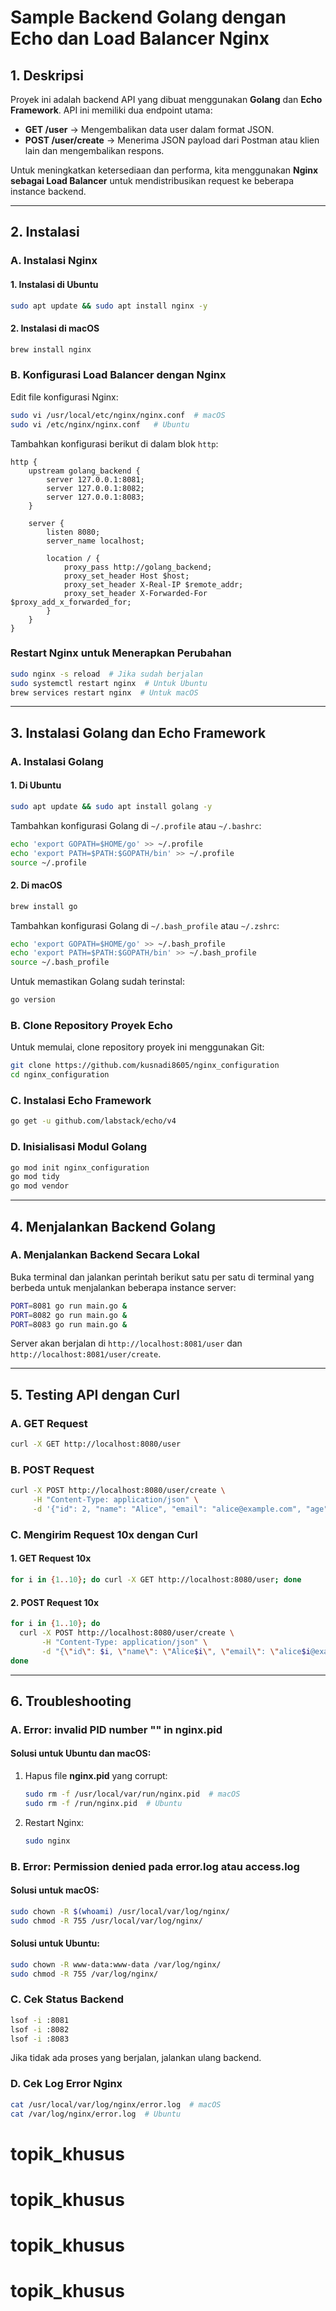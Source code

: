 # Sample Backend Golang dengan Echo dan Load Balancer Nginx

## 1. Deskripsi

Proyek ini adalah backend API yang dibuat menggunakan **Golang** dan **Echo Framework**. API ini memiliki dua endpoint utama:

- **GET /user** → Mengembalikan data user dalam format JSON.
- **POST /user/create** → Menerima JSON payload dari Postman atau klien lain dan mengembalikan respons.

Untuk meningkatkan ketersediaan dan performa, kita menggunakan **Nginx sebagai Load Balancer** untuk mendistribusikan request ke beberapa instance backend.

---

## 2. Instalasi

### **A. Instalasi Nginx**

#### **1. Instalasi di Ubuntu**

```sh
sudo apt update && sudo apt install nginx -y
```

#### **2. Instalasi di macOS**

```sh
brew install nginx
```

### **B. Konfigurasi Load Balancer dengan Nginx**

Edit file konfigurasi Nginx:

```sh
sudo vi /usr/local/etc/nginx/nginx.conf  # macOS
sudo vi /etc/nginx/nginx.conf   # Ubuntu
```

Tambahkan konfigurasi berikut di dalam blok `http`:

```nginx
http {
    upstream golang_backend {
        server 127.0.0.1:8081;
        server 127.0.0.1:8082;
        server 127.0.0.1:8083;
    }

    server {
        listen 8080;
        server_name localhost;

        location / {
            proxy_pass http://golang_backend;
            proxy_set_header Host $host;
            proxy_set_header X-Real-IP $remote_addr;
            proxy_set_header X-Forwarded-For $proxy_add_x_forwarded_for;
        }
    }
}
```

### **Restart Nginx untuk Menerapkan Perubahan**

```sh
sudo nginx -s reload  # Jika sudah berjalan
sudo systemctl restart nginx  # Untuk Ubuntu
brew services restart nginx  # Untuk macOS
```

---

## 3. Instalasi Golang dan Echo Framework

### **A. Instalasi Golang**

#### **1. Di Ubuntu**

```sh
sudo apt update && sudo apt install golang -y
```

Tambahkan konfigurasi Golang di `~/.profile` atau `~/.bashrc`:

```sh
echo 'export GOPATH=$HOME/go' >> ~/.profile
echo 'export PATH=$PATH:$GOPATH/bin' >> ~/.profile
source ~/.profile
```

#### **2. Di macOS**

```sh
brew install go
```

Tambahkan konfigurasi Golang di `~/.bash_profile` atau `~/.zshrc`:

```sh
echo 'export GOPATH=$HOME/go' >> ~/.bash_profile
echo 'export PATH=$PATH:$GOPATH/bin' >> ~/.bash_profile
source ~/.bash_profile
```

Untuk memastikan Golang sudah terinstal:

```sh
go version
```

### **B. Clone Repository Proyek Echo**

Untuk memulai, clone repository proyek ini menggunakan Git:

```sh
git clone https://github.com/kusnadi8605/nginx_configuration
cd nginx_configuration
```

### **C. Instalasi Echo Framework**

```sh
go get -u github.com/labstack/echo/v4
```

### **D. Inisialisasi Modul Golang**

```sh
go mod init nginx_configuration
go mod tidy
go mod vendor
```

---

## 4. Menjalankan Backend Golang

### **A. Menjalankan Backend Secara Lokal**

Buka terminal dan jalankan perintah berikut satu per satu di terminal yang berbeda untuk menjalankan beberapa instance server:

```sh
PORT=8081 go run main.go &
PORT=8082 go run main.go &
PORT=8083 go run main.go &
```

Server akan berjalan di `http://localhost:8081/user` dan `http://localhost:8081/user/create`.

---

## 5. Testing API dengan Curl

### **A. GET Request**

```sh
curl -X GET http://localhost:8080/user
```

### **B. POST Request**

```sh
curl -X POST http://localhost:8080/user/create \
     -H "Content-Type: application/json" \
     -d '{"id": 2, "name": "Alice", "email": "alice@example.com", "age": 25}'
```

### **C. Mengirim Request 10x dengan Curl**

#### **1. GET Request 10x**

```sh
for i in {1..10}; do curl -X GET http://localhost:8080/user; done
```

#### **2. POST Request 10x**

```sh
for i in {1..10}; do
  curl -X POST http://localhost:8080/user/create \
       -H "Content-Type: application/json" \
       -d "{\"id\": $i, \"name\": \"Alice$i\", \"email\": \"alice$i@example.com\", \"age\": 25}"
done
```

---

## 6. Troubleshooting

### **A. Error: invalid PID number "" in nginx.pid**

#### **Solusi untuk Ubuntu dan macOS:**

1. Hapus file **nginx.pid** yang corrupt:
   ```sh
   sudo rm -f /usr/local/var/run/nginx.pid  # macOS
   sudo rm -f /run/nginx.pid  # Ubuntu
   ```
2. Restart Nginx:
   ```sh
   sudo nginx
   ```

### **B. Error: Permission denied pada error.log atau access.log**

#### **Solusi untuk macOS:**

```sh
sudo chown -R $(whoami) /usr/local/var/log/nginx/
sudo chmod -R 755 /usr/local/var/log/nginx/
```

#### **Solusi untuk Ubuntu:**

```sh
sudo chown -R www-data:www-data /var/log/nginx/
sudo chmod -R 755 /var/log/nginx/
```

### **C. Cek Status Backend**

```sh
lsof -i :8081
lsof -i :8082
lsof -i :8083
```

Jika tidak ada proses yang berjalan, jalankan ulang backend.

### **D. Cek Log Error Nginx**

```sh
cat /usr/local/var/log/nginx/error.log  # macOS
cat /var/log/nginx/error.log  # Ubuntu
```

# topik_khusus
# topik_khusus
# topik_khusus
# topik_khusus
